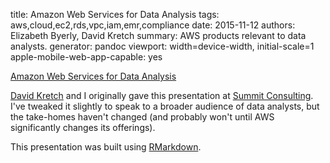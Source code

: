 title: Amazon Web Services for Data Analysis
tags: aws,cloud,ec2,rds,vpc,iam,emr,compliance
date: 2015-11-12
authors: Elizabeth Byerly, David Kretch
summary: AWS products relevant to data analysts.
generator: pandoc
viewport: width=device-width, initial-scale=1
apple-mobile-web-app-capable: yes

[Amazon Web Services for Data Analysis]({filename}/presentations/amazon-web-services-for-data-analysis.html)

[David Kretch](http://www.kretch.org/) and I originally gave this presentation
at [Summit Consulting](http://www.summitllc.us/). I've tweaked it slightly to
speak to a broader audience of data analysts, but the take-homes haven't
changed (and probably won't until AWS significantly changes its offerings).

This presentation was built using [RMarkdown](http://rmarkdown.rstudio.com/).